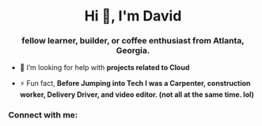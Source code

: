 <h1 align="center">Hi 👋, I'm David</h1>
<h3 align="center">fellow learner, builder, or coffee enthusiast from Atlanta, Georgia.</h3>

- 🤝 I’m looking for help with **projects related to Cloud**

- ⚡ Fun fact, **Before Jumping into Tech I was a Carpenter, construction worker, Delivery Driver, and video editor. (not all at the same time. lol)**

<h3 align="left">Connect with me:</h3>
<p align="left">
</p>
